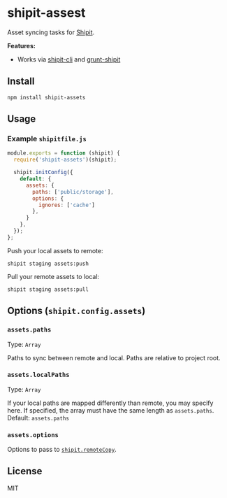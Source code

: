 # shipit-assest

Asset syncing tasks for [Shipit](https://github.com/shipitjs/shipit).

**Features:**

- Works via [shipit-cli](https://github.com/shipitjs/shipit) and [grunt-shipit](https://github.com/shipitjs/grunt-shipit)

## Install

```
npm install shipit-assets
```

## Usage

### Example `shipitfile.js`

```js
module.exports = function (shipit) {
  require('shipit-assets')(shipit);

  shipit.initConfig({
    default: {
      assets: {
        paths: ['public/storage'],
        options: {
          ignores: ['cache']
        },
      }
    },
  });
};
```

Push your local assets to remote:

```
shipit staging assets:push
```

Pull your remote assets to local:

```
shipit staging assets:pull
```

## Options (`shipit.config.assets`)

### `assets.paths`

Type: `Array`

Paths to sync between remote and local. Paths are relative to project root.

### `assets.localPaths`

Type: `Array`

If your local paths are mapped differently than remote, you may specify here. If specified, the array must have the same length as `assets.paths`. Default: `assets.paths`

### `assets.options`

Options to pass to [`shipit.remoteCopy`](https://github.com/shipitjs/shipit#shipitremotecopysrc-dest-options-callback).

## License

MIT
